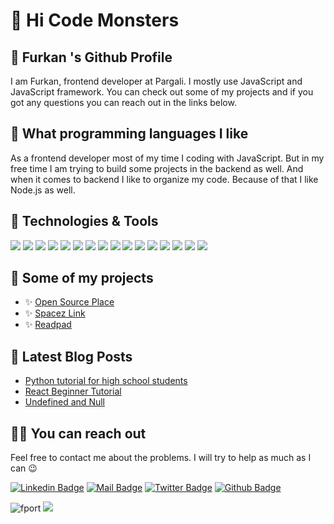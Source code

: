 # 🧌 Hi Code Monsters 

## 🍊 Furkan 's Github Profile
I am Furkan, frontend developer at Pargali. I mostly use JavaScript and JavaScript framework.
You can check out some of my projects and if you got any questions you can reach out in the links below.  

## 💫 What programming languages I like

As a frontend developer most of my time I coding with JavaScript. But in my free time I am trying to build some projects in the backend as well. And when it comes to backend I like to organize my code. Because of that I like Node.js as well.  
  
## 🔧 Technologies & Tools

![](https://img.shields.io/badge/-Linux-informational?style=flat&logo=linux&logoColor=white&color=2bbc8a)
![](https://img.shields.io/badge/-VSC-informational?style=flat&logo=visual-studio-code&logoColor=white&color=2bbc8a)
![](https://img.shields.io/badge/-VSC-informational?style=flat&logo=visual-studio-code&logoColor=white&color=2bbc8a)
![](https://img.shields.io/badge/JS-informational?style=flat&logo=javascript&logoColor=white&color=2bbc8a)
![](https://img.shields.io/badge/TS-informational?style=flat&logo=typescript&logoColor=white&color=2bbc8a)
![](https://img.shields.io/badge/Nest-informational?style=flat&logo=nestjs&logoColor=white&color=2bbc8a)
![](https://img.shields.io/badge/Node-informational?style=flat&logo=node.js&logoColor=white&color=2bbc8a)
![](https://img.shields.io/badge/-React-informational?style=flat&logo=react&logoColor=white&color=2bbc8a)
![](https://img.shields.io/badge/Vue-informational?style=flat&logo=vue.js&logoColor=white&color=2bbc8a)
![](https://img.shields.io/badge/Bash-informational?style=flat&logo=gnu-bash&logoColor=white&color=2bbc8a)
![](https://img.shields.io/badge/MySQL-informational?style=flat&logo=mysql&logoColor=white&color=2bbc8a)
![](https://img.shields.io/badge/PgSQL-informational?style=flat&logo=postgresql&logoColor=white&color=2bbc8a)
![](https://img.shields.io/badge/Mongo-informational?style=flat&logo=mongodb&logoColor=white&color=2bbc8a)
![](https://img.shields.io/badge/Docker-informational?style=flat&logo=docker&logoColor=white&color=2bbc8a)
![](https://img.shields.io/badge/Redis-informational?style=flat&logo=redis&logoColor=white&color=2bbc8a)
![](https://img.shields.io/badge/-AWS-informational?style=flat&logo=amazon&logoColor=white&color=2bbc8a)

## 🥳 Some of my projects

- ✨ [Open Source Place](https://github.com/opensource-place/frontend) 
- ✨ [Spacez Link](https://github.com/fport/spacez-link) 
- ✨ [Readpad](https://readpad-ui.vercel.app/) 

## 📃 Latest Blog Posts

<!-- BLOG-POST-LIST:START -->
- [Python tutorial for high school students](https://github.com/fport/YazYap)
- [React Beginner Tutorial](https://teknikafa.com/reactjs-ogrenelim/)
- [Undefined and Null](https://medium.com/@furkanportakal/nedir-bunlar%C4%B1n-farklar%C4%B1-ead24905f9c)

<!-- BLOG-POST-LIST:END -->

## 🤙🏻 You can reach out

Feel free to contact me about the problems. I will try to help as much as I can 😉

[![Linkedin Badge](https://img.shields.io/badge/linkedin-%230077B5.svg?&style=for-the-badge&logo=linkedin&logoColor=white)](https://www.linkedin.com/in/furkanportakal)
[![Mail Badge](https://img.shields.io/badge/email-c14438?style=for-the-badge&logo=Gmail&logoColor=white&link=mailto:furkanportakalx@gmail.com)](mailto:furkanportakalx@gmail.com)
[![Twitter Badge](https://img.shields.io/badge/twitter-1DA1F2?style=for-the-badge&logo=twitter&logoColor=white)](https://twitter.com/furkanportakalx)
[![Github Badge](https://img.shields.io/badge/github-333?style=for-the-badge&logo=github&logoColor=white)](https://github.com/fport)  
<p align="left"> <img src="https://komarev.com/ghpvc/?username=fport&label=Profile%20views&color=00ad0c&style=flat" alt="fport" /> <a href='https://findmentor.network/peer//furkan-portakal'>  <img src="https://img.shields.io/badge/Find%20Mentor-I'm%20a%20mentee-blueviolet">  <a/></p> 

